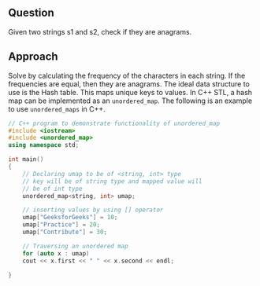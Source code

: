 ## Question
Given two strings s1 and s2, check if they are anagrams.

## Approach
Solve by calculating the frequency of the characters in each string. If the frequencies are equal, then they are anagrams. The ideal data structure to use is the Hash table. This maps unique keys to values. In C++ STL, a hash map can be implemented as an `unordered_map`. The following is an example to use `unordered_maps` in C++.

```cpp
// C++ program to demonstrate functionality of unordered_map
#include <iostream>
#include <unordered_map>
using namespace std;

int main()
{
	// Declaring umap to be of <string, int> type
	// key will be of string type and mapped value will
	// be of int type
	unordered_map<string, int> umap;

	// inserting values by using [] operator
	umap["GeeksforGeeks"] = 10;
	umap["Practice"] = 20;
	umap["Contribute"] = 30;

	// Traversing an unordered map
	for (auto x : umap)
	cout << x.first << " " << x.second << endl;

}
```
